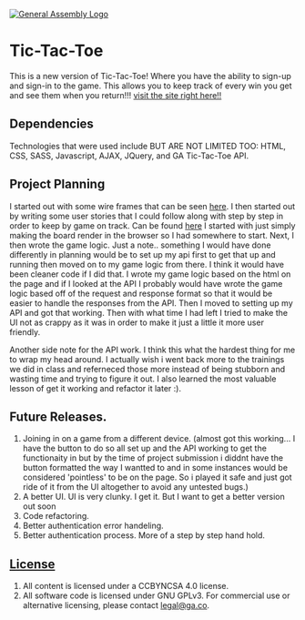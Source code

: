 [![General Assembly Logo](https://camo.githubusercontent.com/1a91b05b8f4d44b5bbfb83abac2b0996d8e26c92/687474703a2f2f692e696d6775722e636f6d2f6b6538555354712e706e67)](https://generalassemb.ly/education/web-development-immersive)

# Tic-Tac-Toe
This is a new version of Tic-Tac-Toe! Where you have the ability to sign-up and
sign-in to the game. This allows you to keep track of every win you get and see
them when you return!!! [visit the site right here!!](https://gastevend.github.io/tic-tac-toe-client/)

## Dependencies
Technologies that were used include BUT ARE NOT LIMITED TOO:
HTML, CSS, SASS, Javascript, AJAX, JQuery, and GA Tic-Tac-Toe API.


## Project Planning
I started out with some wire frames that can be seen [here](https://github.com/gastevend/wireframes).
I then started out by writing some user stories that I could follow along with
step by step in order to keep by game on track. Can be found [here](https://github.com/gastevend/wireframes/blob/master/User%20Stories)
I started with just simply making the board render in the browser so I had
somewhere to start. Next, I then wrote the game logic. Just a note.. something
I would have done differently in planning would be to set up my api first to get
that up and running then moved on to my game logic from there. I think it would
have been cleaner code if I did that. I wrote my game logic based on the html
on the page and if I looked at the API I probably would have wrote the game
logic based off of the request and response format so that it would be easier
to handle the responses from the API. Then I moved to setting up my API and got
that working. Then with what time I had left I tried to make the UI not as
crappy as it was in order to make it just a little it more user friendly.

Another side note for the API work. I think this what the hardest thing for me
to wrap my head around. I actually wish i went back more to the trainings we did
in class and referneced those more instead of being stubborn and wasting time and
trying to figure it out. I also learned the most valuable lesson of get it working
and refactor it later :).


## Future Releases.
1. Joining in on a game from a different device. (almost got this working... I have
the button to do so all set up and the API working to get the functionaity in
but by the time of project submission i diddnt have the button formatted the way
I wantted to and in some instances would be considered 'pointless' to be on the
page. So i played it safe and just got ride of it from the UI altogether to avoid
any untested bugs.)
2. A better UI. UI is very clunky. I get it. But I want to get a better version
out soon
3. Code refactoring.
4. Better authentication error handeling.
5. Better authentication process. More of a step by step hand hold.

## [License](LICENSE)

1.  All content is licensed under a CC­BY­NC­SA 4.0 license.
1.  All software code is licensed under GNU GPLv3. For commercial use or
    alternative licensing, please contact legal@ga.co.
